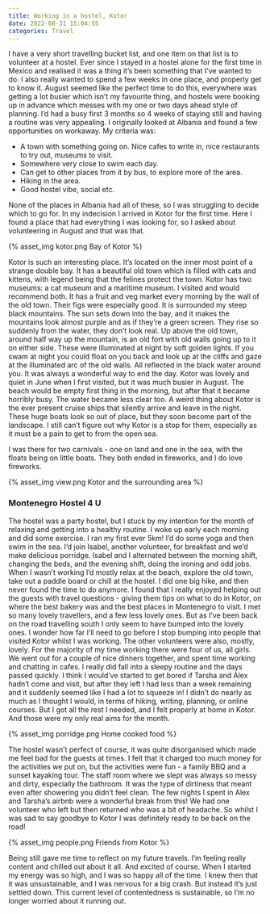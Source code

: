 ```yaml
---
title: Working in a hostel, Kotor
date: 2022-08-31 15:04:55
categories: Travel
---
```

I have a very short travelling bucket list, and one item on that list is to volunteer at a hostel. Ever since I stayed in a hostel alone for the first time in Mexico and realised it was a thing it’s been something that I’ve wanted to do. I also really wanted to spend a few weeks in one place, and properly get to know it. August seemed like the perfect time to do this, everywhere was getting a lot busier which isn’t my favourite thing, and hostels were booking up in advance which messes with my one or two days ahead style of planning. I’d had a busy first 3 months so 4 weeks of staying still and having a routine was very appealing. I originally looked at Albania and found a few opportunities on workaway. My criteria was:

- A town with something going on. Nice cafes to write in, nice restaurants to try out, museums to visit.
- Somewhere very close to swim each day.
- Can get to other places from it by bus, to explore more of the area.
- Hiking in the area.
- Good hostel vibe, social etc.

None of the places in Albania had all of these, so I was struggling to decide which to go for. In my indecision I arrived in Kotor for the first time. Here I found a place that had everything I was looking for, so I asked about volunteering in August and that was that. 

{% asset_img kotor.png Bay of Kotor %}

Kotor is such an interesting place. It’s located on the inner most point of a strange double bay. It has a beautiful old town which is filled with cats and kittens, with legend being that the felines protect the town. Kotor has two museums: a cat museum and a maritime museum. I visited and would recommend both. It has a fruit and veg market every morning by the wall of the old town. Their figs were especially good. It is surrounded my steep black mountains. The sun sets down into the bay, and it makes the mountains look almost purple and as if they’re a green screen. They rise so suddenly from the water, they don’t look real. Up above the old town, around half way up the mountain, is an old fort with old walls going up to it on either side. These were illuminated at night by soft golden lights. If you swam at night you could float on you back and look up at the cliffs and gaze at the illuminated arc of the old walls. All reflected in the black water around you. It was always a wonderful way to end the day. Kotor was lovely and quiet in June when I first visited, but it was much busier in August. The beach would be empty first thing in the morning, but after that it became horribly busy. The water became less clear too. A weird thing about Kotor is the ever present cruise ships that silently arrive and leave in the night. These huge boats look so out of place, but they soon become part of the landscape. I still can’t figure out why Kotor is a stop for them, especially as it must be a pain to get to from the open sea.

I was there for two carnivals - one on land and one in the sea, with the floats being on little boats. They both ended in fireworks, and I do love fireworks.

{% asset_img view.png Kotor and the surrounding area %}

### Montenegro Hostel 4 U

The hostel was a party hostel, but I stuck by my intention for the month of relaxing and getting into a healthy routine. I woke up early each morning and did some exercise. I ran my first ever 5km! I’d do some yoga and then swim in the sea. I’d join Isabel, another volunteer, for breakfast and we’d make delicious porridge. Isabel and I alternated between the morning shift, changing the beds, and the evening shift, doing the ironing and odd jobs. When I wasn’t working I’d mostly relax at the beach, explore the old town, take out a paddle board or chill at the hostel. I did one big hike, and then never found the time to do anymore. I found that I really enjoyed helping out the guests with travel questions - giving them tips on what to do in Kotor, on where the best bakery was and the best places in Montenegro to visit. I met so many lovely travellers, and a few less lovely ones. But as I’ve been back on the road travelling south I only seem to have bumped into the lovely ones. I wonder how far I’ll need to go before I stop bumping into people that visited Kotor whilst I was working. The other volunteers were also, mostly, lovely. For the majority of my time working there were four of us, all girls. We went out for a couple of nice dinners together, and spent time working and chatting in cafes. I really did fall into a sleepy routine and the days passed quickly. I think I would’ve started to get bored if Tarsha and Alex hadn’t come and visit, but after they left I had less than a week remaining and it suddenly seemed like I had a lot to squeeze in! I didn’t do nearly as much as I thought I would, in terms of hiking, writing, planning, or online courses. But I got all the rest I needed, and I felt properly at home in Kotor. And those were my only real aims for the month.

{% asset_img porridge.png Home cooked food %}

The hostel wasn’t perfect of course, it was quite disorganised which made me feel bad for the guests at times. I felt that it charged too much money for the activities we put on, but the activities were fun - a family BBQ and a sunset kayaking tour. The staff room where we slept was always so messy and dirty, especially the bathroom. It was the type of dirtiness that meant even after showering you didn’t feel clean. The few nights I spent in Alex and Tarsha’s airbnb were a wonderful break from this! We had one volunteer who left but then returned who was a bit of headache. So whilst I was sad to say goodbye to Kotor I was definitely ready to be back on the road!

{% asset_img people.png Friends from Kotor %}

Being still gave me time to reflect on my future travels. I’m feeling really content and chilled out about it all. And excited of course. When I started my energy was so high, and I was so happy all of the time. I knew then that it was unsustainable, and I was nervous for a big crash. But instead it’s just settled down. This current level of contentedness is sustainable, so I’m no longer worried about it running out.